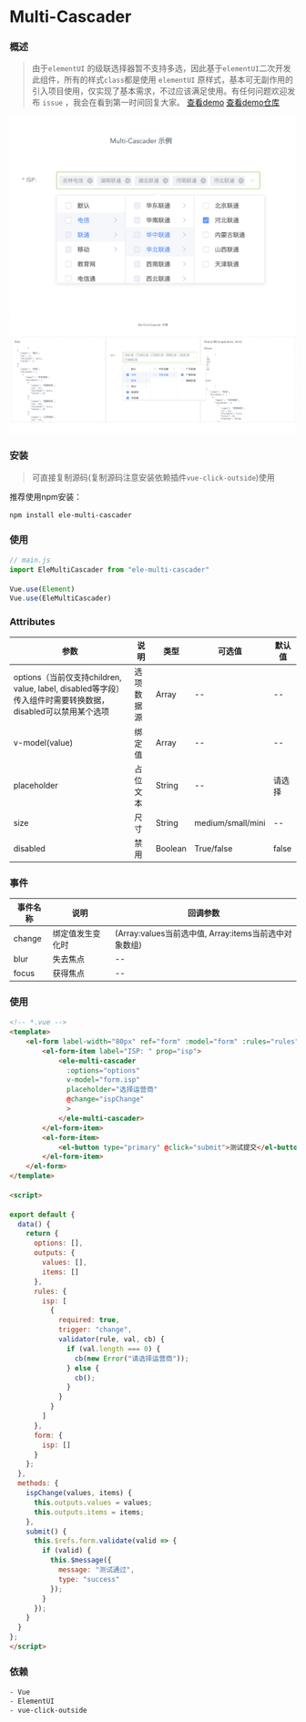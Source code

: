 # Multi-Cascader

### 概述

> 由于`elementUI` 的级联选择器暂不支持多选，因此基于`elementUI`二次开发此组件，所有的样式`class`都是使用 `elementUI` 原样式，基本可无副作用的引入项目使用，仅实现了基本需求，不过应该满足使用。有任何问题欢迎发布 `issue` ，我会在看到第一时间回复大家。
[查看demo](https://webcoderj.github.io/ele-multi-cascader-demo/)
[查看demo仓库](https://webcoderj.github.io/ele-multi-cascader-demo/)

![](./imgs/cas.png)
![](./imgs/cas-data.png)

### 安装

> 可直接复制源码(复制源码注意安装依赖插件`vue-click-outside`)使用

推荐使用npm安装：

```shell
npm install ele-multi-cascader
```

###  使用

```js
// main.js
import EleMultiCascader from "ele-multi-cascader"

Vue.use(Element)
Vue.use(EleMultiCascader)
```

### Attributes

| 参数                                                         | 说明       | 类型    | 可选值            | 默认值 |
| ------------------------------------------------------------ | ---------- | ------- | ----------------- | ------ |
| options（当前仅支持children, value, label, disabled等字段）传入组件时需要转换数据，disabled可以禁用某个选项 | 选项数据源 | Array   | --                | --     |
| v-model(value)                                               | 绑定值     | Array   | --                | --     |
| placeholder                                                  | 占位文本   | String  | --                | 请选择 |
| size                                                         | 尺寸       | String  | medium/small/mini | --     |
| disabled                                                     | 禁用       | Boolean | True/false        | false  |

### 事件

| 事件名称 | 说明             | 回调参数                                    |
| -------- | ---------------- | ------------------------------------------- |
| change   | 绑定值发生变化时 | (Array:values当前选中值, Array:items当前选中对象数组) |
| blur     | 失去焦点         | --                                          |
| focus    | 获得焦点         | --                                          |

### 使用

```html
<!-- *.vue -->
<template>
	<el-form label-width="80px" ref="form" :model="form" :rules="rules" label-position="left">
        <el-form-item label="ISP: " prop="isp">
            <ele-multi-cascader
              :options="options"
              v-model="form.isp"
              placeholder="选择运营商"
              @change="ispChange"
              >
            </ele-multi-cascader>
        </el-form-item>
        <el-form-item>
            <el-button type="primary" @click="submit">测试提交</el-button>
        </el-form-item>
    </el-form>
</template>

<script>

export default {
  data() {
    return {
      options: [],
      outputs: {
        values: [],
        items: []
      },
      rules: {
        isp: [
          {
            required: true,
            trigger: "change",
            validator(rule, val, cb) {
              if (val.length === 0) {
                cb(new Error("请选择运营商"));
              } else {
                cb();
              }
            }
          }
        ]
      },
      form: {
        isp: []
      }
    };
  },
  methods: {
    ispChange(values, items) {
      this.outputs.values = values;
      this.outputs.items = items;
    },
    submit() {
      this.$refs.form.validate(valid => {
        if (valid) {
          this.$message({
            message: "测试通过",
            type: "success"
          });
        }
      });
    }
  }
};
</script>
```

### 依赖

```
- Vue
- ElementUI
- vue-click-outside
```
